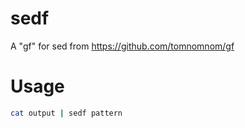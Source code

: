 # sedf
A "gf" for sed from https://github.com/tomnomnom/gf

# Usage

```bash
cat output | sedf pattern
```
